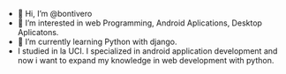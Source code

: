 - 👋 Hi, I’m @bontivero
- 👀 I’m interested in web Programming, Android Aplications, Desktop Aplicatons.
- 🌱 I’m currently learning Python with django.
- I studied in la UCI. I specialized in android application development and now i want to expand my knowledge in web development with python.

<!---
bontivero/bontivero is a ✨ special ✨ repository because its `README.md` (this file) appears on your GitHub profile.
You can click the Preview link to take a look at your changes.
--->
